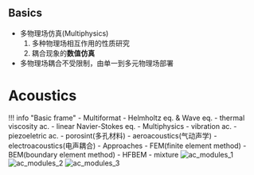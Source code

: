## Basics
- 多物理场仿真(Multiphysics)
    1. 多种物理场相互作用的性质研究
    2. 耦合现象的**数值仿真**
- 多物理场耦合不受限制，由单一到多元物理场部署

# Acoustics
!!! info "Basic frame"
    - Multiformat
        - Helmholtz eq. & Wave eq.
        - thermal viscosity ac.
        - linear Navier-Stokes eq.
    - Multiphysics
        - vibration ac.
        - piezoeletric ac.
        - porosint(多孔材料)
        - aeroacoustics(气动声学)
        - electroacoustics(电声耦合)
    - Approaches
        - FEM(finite element method)
        - BEM(boundary element method)
        - HFBEM
        - mixture
![ac_modules_1](https://raw.githubusercontent.com/Atlas-Lee/myMkdocsREP/refs/heads/main/docs\assets\images\ac_1.png)
![ac_modules_2](https://raw.githubusercontent.com/Atlas-Lee/myMkdocsREP/refs/heads/main/docs\assets\images\ac_2.png)
![ac_modules_3](https://raw.githubusercontent.com/Atlas-Lee/myMkdocsREP/refs/heads/main/docs\assets\images\ac_3.png)
